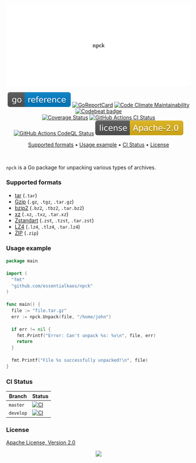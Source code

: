 <p align="center"><a href="#readme"><img src=".github/images/card.svg"/></a></p>

<p align="center">
  <a href="https://kaos.sh/g/npck"><img src=".github/images/godoc.svg"/></a>
  <a href="https://kaos.sh/r/npck"><img src="https://kaos.sh/r/npck.svg" alt="GoReportCard" /></a>
  <a href="https://kaos.sh/l/npck"><img src="https://kaos.sh/l/058a7dfd25582ff1093c.svg" alt="Code Climate Maintainability" /></a>
  <a href="https://kaos.sh/b/npck"><img src="https://kaos.sh/b/fc322f23-4913-4edd-8f0f-33a3ce029add.svg" alt="Codebeat badge" /></a>
  <br/>
  <a href="https://kaos.sh/c/npck"><img src="https://kaos.sh/c/npck.svg" alt="Coverage Status" /></a>
  <a href="https://kaos.sh/w/npck/ci"><img src="https://kaos.sh/w/npck/ci.svg" alt="GitHub Actions CI Status" /></a>
  <a href="https://kaos.sh/w/npck/codeql"><img src="https://kaos.sh/w/npck/codeql.svg" alt="GitHub Actions CodeQL Status" /></a>
  <a href="#license"><img src=".github/images/license.svg"/></a>
</p>

<p align="center"><a href="#supported-formats">Supported formats</a> • <a href="#usage-example">Usage example</a> • <a href="#ci-status">CI Status</a> • <a href="#license">License</a></p>

<br/>

`npck` is a Go package for unpacking various types of archives.

### Supported formats

* [tar](https://en.wikipedia.org/wiki/Tar_(computing)) (`.tar`)
* [Gzip](https://www.gnu.org/software/gzip/) (`.gz`, `.tgz`, `.tar.gz`)
* [bzip2](http://sourceware.org/bzip2/) (`.bz2`, `.tbz2`, `.tar.bz2`)
* [xz](https://tukaani.org/xz/) (`.xz`, `.txz`, `.tar.xz`)
* [Zstandart](https://facebook.github.io/zstd/) (`.zst`, `.tzst`, `.tar.zst`)
* [LZ4](https://lz4.github.io/lz4/) (`.lz4`, `.tlz4`, `.tar.lz4`)
* [ZIP](https://en.wikipedia.org/wiki/ZIP_(file_format)) (`.zip`)

### Usage example

```go
package main

import (
  "fmt"
  "github.com/essentialkaos/npck"
)

func main() {
  file := "file.tar.gz"
  err := npck.Unpack(file, "/home/john")

  if err != nil {
    fmt.Printf("Error: Can't unpack %s: %v\n", file, err)
    return
  }

  fmt.Printf("File %s successfully unpacked!\n", file)
}
```

### CI Status

| Branch | Status |
|--------|--------|
| `master` | [![CI](https://kaos.sh/w/npck/ci.svg?branch=master)](https://kaos.sh/w/npck/ci?query=branch:master) |
| `develop` | [![CI](https://kaos.sh/w/npck/ci.svg?branch=develop)](https://kaos.sh/w/npck/ci?query=branch:develop) |

### License

[Apache License, Version 2.0](https://www.apache.org/licenses/LICENSE-2.0)

<p align="center"><a href="https://essentialkaos.com"><img src="https://gh.kaos.st/ekgh.svg"/></a></p>
